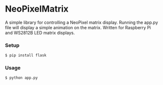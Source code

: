 # NeoPixelMatrix
A simple library for controlling a NeoPixel matrix display.
Running the app.py file will display a simple animation on the matrix.
Written for Raspberry Pi and WS2812B LED matrix displays.
### Setup
```bash
$ pip install flask
```
### Usage
```bash
$ python app.py
```
